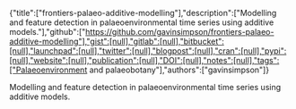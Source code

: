 {"title":["frontiers-palaeo-additive-modelling"],"description":["Modelling and feature detection in palaeoenvironmental time series using additive models."],"github":["https://github.com/gavinsimpson/frontiers-palaeo-additive-modelling"],"gist":[null],"gitlab":[null],"bitbucket":[null],"launchpad":[null],"twitter":[null],"blogpost":[null],"cran":[null],"pypi":[null],"website":[null],"publication":[null],"DOI":[null],"notes":[null],"tags":["Palaeoenvironment and palaeobotany"],"authors":["gavinsimpson"]}

Modelling and feature detection in palaeoenvironmental time series using additive models.